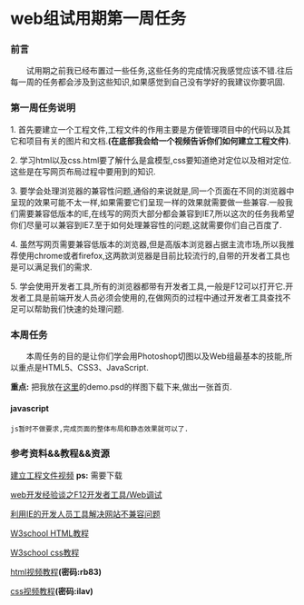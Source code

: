 web组试用期第一周任务
===================
### 前言
&emsp;&emsp;试用期之前我已经布置过一些任务,这些任务的完成情况我感觉应该不错.往后每一周的任务都会涉及到这些知识,如果感觉到自己没有学好的我建议你要巩固.
### 第一周任务说明<br>
1.&nbsp;首先要建立一个工程文件,工程文件的作用主要是方便管理项目中的代码以及其它和项目有关的图片和文档.**(在底部我会给一个视频告诉你们如何建立工程文件)**.<br>

2.&nbsp;学习html以及css.html要了解什么是盒模型,css要知道绝对定位以及相对定位.这些是在写网页布局过程中要用到的知识.<br>

3.&nbsp;要学会处理浏览器的兼容性问题,通俗的来说就是,同一个页面在不同的浏览器中呈现的效果可能不太一样,如果需要它们呈现一样的效果就需要做一些兼容.一般我们需要兼容低版本的IE,在线写的网页大部分都会兼容到IE7,所以这次的任务我希望你们尽量可以兼容到IE7.至于如何处理兼容性的问题,这就需要你们自己百度了.<br>

4.&nbsp;虽然写网页需要兼容低版本的浏览器,但是高版本浏览器占据主流市场,所以我推荐使用chrome或者firefox,这两款浏览器是目前比较流行的,自带的开发者工具也是可以满足我们的需求.<br>

5.&nbsp;学会使用开发者工具,所有的浏览器都带有开发者工具,一般是F12可以打开它.开发者工具是前端开发人员必须会使用的,在做网页的过程中通过开发者工具查找不足可以帮助我们快速的处理问题.<br>

### 本周任务
&emsp;&emsp;本周任务的目的是让你们学会用Photoshop切图以及Web组最基本的技能,所以重点是HTML5、CSS3、JavaScript.

**重点:** 把我放在[这里](https://github.com/YUOL-CCY/task/blob/master/resources/demo.psd)的demo.psd的样图下载下来,做出一张首页.

#### javascript
    js暂时不做要求,完成页面的整体布局和静态效果就可以了.

### 参考资料&&教程&&资源
[建立工程文件视频](https://github.com/YUOL-CCY/task/tree/master/resources/video)  **ps:** 需要下载

[web开发经验谈之F12开发者工具/Web调试](http://www.cnblogs.com/yougewe/p/5152700.html)

[利用IE的开发人员工具解决网站不兼容问题](https://cnzhx.net/blog/ie-compatibility-developer-tools/)

[W3school HTML教程](http://www.w3school.com.cn/html/index.asp)

[W3school css教程](http://www.w3school.com.cn/css/index.asp)

[html视频教程](https://pan.baidu.com/share/init?surl=lQowwNDVeQ6icK1ejXcNyw)**(密码:rb83)**

[css视频教程](https://pan.baidu.com/s/1dqltNoCZ3yKeVz6xZWtIHA#list/path=%2F)**(密码:ilav)**




